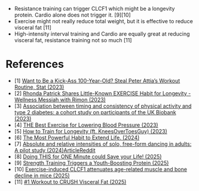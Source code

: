 - Resistance training can trigger CLCF1 which might be a longevity protein. Cardio alone does not trigger it. [9][10]
- Exercise might not really reduce total weight, but it is effective to reduce visceral fat [11]
- High-intensity interval training and Cardio are equally great at reducing visceral fat, resistance training not so much [11]

# References
- [1] [Want to Be a Kick-Ass 100-Year-Old? Steal Peter Attia’s Workout Routine, Stat (2023)](https://honehealth.com/edge/fitness/peter-attia-workout-routine/)
- [2] [Rhonda Patrick Shares Little-Known EXERCISE Habit for Longevity - Wellness Messiah with Rimon (2023)](https://www.youtube.com/watch?v=OIuKcg8cMXw)
- [3] [Association between timing and consistency of physical activity and type 2 diabetes: a cohort study on participants of the UK Biobank (2023)](https://link.springer.com/article/10.1007/s00125-023-06001-7)
- [4] [THE Best Exercise for Lowering Blood Pressure (2023)](https://www.youtube.com/watch?v=sQCzXdckXPs)
- [5] [How to Train for Longevity (ft. KneesOverToesGuy) (2023)](https://www.youtube.com/watch?v=uUTQonEpGn8)
- [6] [The Most Powerful Habit to Extend Life. (2024)](https://www.youtube.com/watch?v=2cJU8ffPdSM)
- [7] [Absolute and relative intensities of solo, free-form dancing in adults: A pilot study (2024)](https://journals.plos.org/plosone/article?id=10.1371/journal.pone.0313144)[Article](https://news.northeastern.edu/2025/02/24/benefits-of-dancing-for-exercise/)[Reddit](https://www.reddit.com/r/science/comments/1j2nwve/dancing_can_have_the_same_benefits_as_running/)
- [8] [Doing THIS for ONE Minute could Save your Life! (2025)](https://www.youtube.com/watch?v=w5IN0WrPEHw)
- [9] [Strength Training Triggers a Youth-Boosting Protein (2025)](https://www.psychologytoday.com/au/blog/the-athletes-way/202506/strength-training-triggers-a-youth-boosting-protein)
- [10] [Exercise-induced CLCF1 attenuates age-related muscle and bone decline in mice (2025)](https://www.nature.com/articles/s41467-025-59959-w)
- [11] [#1 Workout to CRUSH Visceral Fat (2025)](https://www.youtube.com/watch?v=q8rjpM3AdPk)